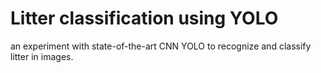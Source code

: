 # Litter classification using YOLO
an experiment with state-of-the-art CNN YOLO to recognize and classify litter in images.
